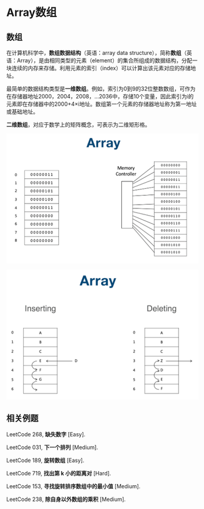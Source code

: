 # Array数组

## 数组

在计算机科学中，**数组数据结构**（英语：array data structure），简称**数组**（英语：Array），是由相同类型的元素（element）的集合所组成的数据结构，分配一块连续的内存来存储。利用元素的索引（index）可以计算出该元素对应的存储地址。

最简单的数据结构类型是**一维数组**。例如，索引为0到9的32位整数数组，可作为在存储器地址2000，2004，2008，...2036中，存储10个变量，因此索引为i的元素即在存储器中的2000+4×i地址。数组第一个元素的存储器地址称为第一地址或基础地址。

**二维数组**，对应于数学上的矩阵概念，可表示为二维矩形格。

![](../../.gitbook/assets/pi-zhu-20200423-004403.png)

![](../../.gitbook/assets/pi-zhu-20200423-004403%20%282%29.png)

## 相关例题

LeetCode 268, **缺失数字** \[Easy\].

LeetCode 031, **下一个排列**   \[Medium\].

LeetCode 189, **旋转数组**   \[Easy\].

LeetCode 719, **找出第 k 小的距离对**   \[Hard\].

LeetCode 153, **寻找旋转排序数组中的最小值**   \[Medium\].

LeetCode 238, **除自身以外数组的乘积**   \[Medium\].

